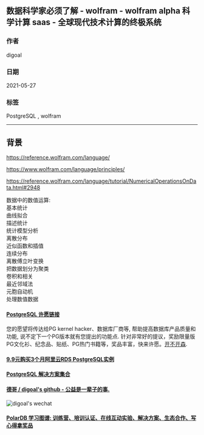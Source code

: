 ## 数据科学家必须了解 - wolfram - wolfram alpha 科学计算 saas - 全球现代技术计算的终极系统  
      
### 作者      
digoal      
      
### 日期      
2021-05-27       
      
### 标签      
PostgreSQL , wolfram      
      
----      
      
## 背景     
  
https://reference.wolfram.com/language/   
  
https://www.wolfram.com/language/principles/  
  
https://reference.wolfram.com/language/tutorial/NumericalOperationsOnData.html#2948  
      
数据中的数值运算:  
基本统计  
曲线拟合  
描述统计  
统计模型分析  
离散分布  
近似函数和插值  
连续分布  
离散傅立叶变换  
把数据划分为聚类  
卷积和相关  
最近邻域法  
元胞自动机  
处理数值数据  
  
    
  
#### [PostgreSQL 许愿链接](https://github.com/digoal/blog/issues/76 "269ac3d1c492e938c0191101c7238216")
您的愿望将传达给PG kernel hacker、数据库厂商等, 帮助提高数据库产品质量和功能, 说不定下一个PG版本就有您提出的功能点. 针对非常好的提议，奖励限量版PG文化衫、纪念品、贴纸、PG热门书籍等，奖品丰富，快来许愿。[开不开森](https://github.com/digoal/blog/issues/76 "269ac3d1c492e938c0191101c7238216").  
  
  
#### [9.9元购买3个月阿里云RDS PostgreSQL实例](https://www.aliyun.com/database/postgresqlactivity "57258f76c37864c6e6d23383d05714ea")
  
  
#### [PostgreSQL 解决方案集合](https://yq.aliyun.com/topic/118 "40cff096e9ed7122c512b35d8561d9c8")
  
  
#### [德哥 / digoal's github - 公益是一辈子的事.](https://github.com/digoal/blog/blob/master/README.md "22709685feb7cab07d30f30387f0a9ae")
  
  
![digoal's wechat](../pic/digoal_weixin.jpg "f7ad92eeba24523fd47a6e1a0e691b59")
  
  
#### [PolarDB 学习图谱: 训练营、培训认证、在线互动实验、解决方案、生态合作、写心得拿奖品](https://www.aliyun.com/database/openpolardb/activity "8642f60e04ed0c814bf9cb9677976bd4")
  
